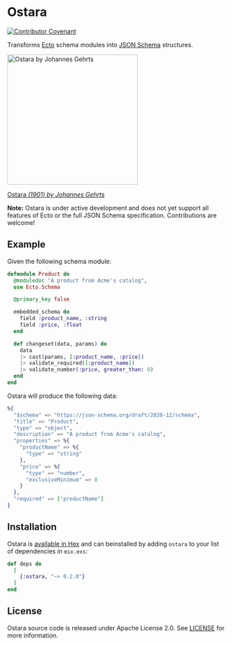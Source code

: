 # Ostara

[![Contributor Covenant](https://img.shields.io/badge/Contributor%20Covenant-2.1-4baaaa.svg)][Contributor Covenant]

Transforms [Ecto] schema modules into [JSON Schema] structures.

<img alt="Ostara by Johannes Gehrts" width="300" src="https://user-images.githubusercontent.com/423798/225761092-d57dda99-528b-40f1-b3d3-88615321afe3.jpg">

[Ostara _(1901) by Johannes Gehrts_][art]

**Note:** Ostara is under active development and does not yet support all features of Ecto or the full JSON Schema specification. Contributions are welcome!

## Example

Given the following schema module:

```elixir
defmodule Product do
  @moduledoc "A product from Acme's catalog",
  use Ecto.Schema

  @primary_key false

  embedded_schema do
    field :product_name, :string
    field :price, :float
  end

  def changeset(data, params) do
    data
    |> cast(params, [:product_name, :price])
    |> validate_required([:product_name])
    |> validate_number(:price, greater_than: 0)
  end
end
```

Ostara will produce the following data:

```elixir
%{
  "$schema" => "https://json-schema.org/draft/2020-12/schema",
  "title" => "Product",
  "type" => "object",
  "description" => "A product from Acme's catalog",
  "properties" => %{
    "productName" => %{
      "type" => "string"
    },
    "price" => %{
      "type" => "number",
      "exclusiveMinimum" => 0
    }
  },
  "required" => ["productName"]
}
```

## Installation

Ostara is [available in Hex] and can beinstalled by adding `ostara` to your list of dependencies in `mix.exs`:

```elixir
def deps do
  [
    {:ostara, "~> 0.2.0"}
  ]
end
```

## License

Ostara source code is released under Apache License 2.0. See
[LICENSE][LICENSE] for more information.

[Contributor Covenant]: https://github.com/gridpoint-com/ostara/blob/main/CODE_OF_CONDUCT.md
[Ecto]: https://hexdocs.pm/ecto/Ecto.html
[JSON Schema]: https://json-schema.org/
[LICENSE]: https://github.com/gridpoint-com/ostara/blob/main/LICENSE
[art]: https://commons.wikimedia.org/wiki/File:Ostara_by_Johannes_Gehrts.jpg
[available in Hex]: https://hex.pm/ostara
